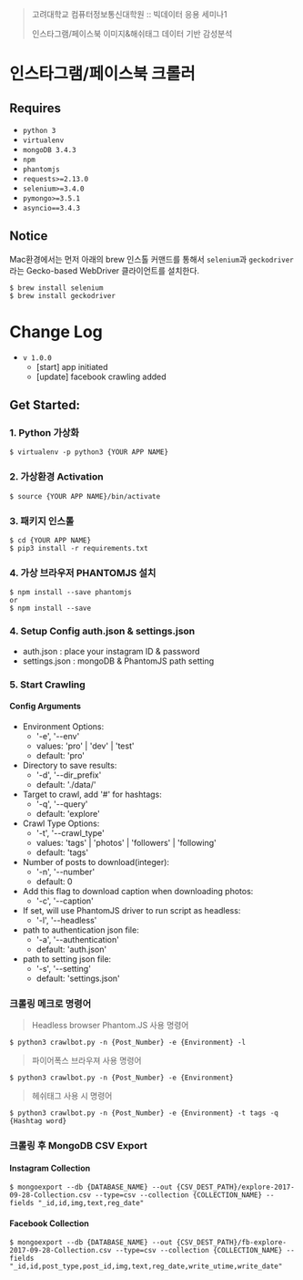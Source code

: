 > 고려대학교 컴퓨터정보통신대학원 :: 빅데이터 응용 세미나1
> 
> 인스타그램/페이스북 이미지&해쉬태그 데이터 기반 감성분석

인스타그램/페이스북 크롤러
===


Requires
------------------
 * `python 3`
 * `virtualenv`
 * `mongoDB 3.4.3`
 * `npm`
 * `phantomjs`
 * `requests>=2.13.0`
 * `selenium>=3.4.0`
 * `pymongo>=3.5.1`
 * `asyncio==3.4.3`

Notice
------------------
Mac환경에서는 먼저 아래의 brew 인스톨 커맨드를 통해서 `selenium`과 `geckodriver`라는 Gecko-based WebDriver 클라이언트를 설치한다.

	$ brew install selenium
	$ brew install geckodriver

Change Log
=====
 * `v 1.0.0`
	 * [start] app initiated
	 * [update] facebook crawling added


## Get Started:

### 1. Python 가상화 
	$ virtualenv -p python3 {YOUR APP NAME}
	
### 2. 가상환경 Activation
	$ source {YOUR APP NAME}/bin/activate

### 3. 패키지 인스톨
	$ cd {YOUR APP NAME}
	$ pip3 install -r requirements.txt

### 4. 가상 브라우저 PHANTOMJS 설치
	$ npm install --save phantomjs
	or
	$ npm install --save

### 4. Setup Config auth.json & settings.json
- auth.json : place your instagram ID & password
- settings.json : mongoDB & PhantomJS path setting

### 5. Start Crawling

#### Config Arguments
- Environment Options:
	- '-e', '--env'
	- values: 'pro' | 'dev' | 'test'
	- default: 'pro'
- Directory to save results: 
	- '-d', '--dir_prefix'
	- default: './data/'
- Target to crawl, add '#' for hashtags: 
	- '-q', '--query'
	- default: 'explore'
- Crawl Type Options: 
	- '-t', '--crawl_type'
	- values: 'tags' | 'photos' | 'followers' | 'following'
	- default: 'tags'
- Number of posts to download(integer): 
	- '-n', '--number'
	- default: 0
- Add this flag to download caption when downloading photos: 
	- '-c', '--caption'
- If set, will use PhantomJS driver to run script as headless: 
	- '-l', '--headless'
- path to authentication json file: 
	- '-a', '--authentication'
	- default: 'auth.json'
- path to setting json file: 
	- '-s', '--setting'
	- default: 'settings.json'


### 크롤링 메크로 명령어

> Headless browser Phantom.JS 사용 명령어	

	$ python3 crawlbot.py -n {Post_Number} -e {Environment} -l

> 파이어폭스 브라우져 사용 명령어

	$ python3 crawlbot.py -n {Post_Number} -e {Environment}

> 헤쉬태그 사용 시 명령어

	$ python3 crawlbot.py -n {Post_Number} -e {Environment} -t tags -q {Hashtag word}


### 크롤링 후 MongoDB CSV Export

#### Instagram Collection

	$ mongoexport --db {DATABASE_NAME} --out {CSV_DEST_PATH}/explore-2017-09-28-Collection.csv --type=csv --collection {COLLECTION_NAME} --fields "_id,id,img,text,reg_date"

#### Facebook Collection

	$ mongoexport --db {DATABASE_NAME} --out {CSV_DEST_PATH}/fb-explore-2017-09-28-Collection.csv --type=csv --collection {COLLECTION_NAME} --fields "_id,id,post_type,post_id,img,text,reg_date,write_utime,write_date"
